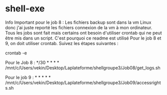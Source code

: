 # shell-exe
Info Important pour le job 8 : Les fichiers backup sont dans la vm Linux donc j'ai juste reporté les fichiers connexion de la vm à mon ordinateur.
Tous les jobs sont fait mais certains ont besoin d'utiliser crontab qui ne peut être mis dans un script.
C'est pourquoi ce readme est utilisé
Pour le job 8 et 9, on doit utiliser crontab.
Suivez les étapes suivantes :

crontab -e

Pour le Job 8 : */30 * * * * /mnt/c/Users/vekin/Desktop/Laplateforme/shellgroupe3/Job08/get_logs.sh

Pour le job 9 : * * * * * /mnt/c/Users/vekin/Desktop/Laplateforme/shellgroupe3/Job09/accessrights.sh
